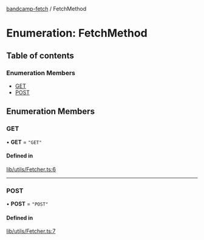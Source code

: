 [bandcamp-fetch](../README.md) / FetchMethod

# Enumeration: FetchMethod

## Table of contents

### Enumeration Members

- [GET](FetchMethod.md#get)
- [POST](FetchMethod.md#post)

## Enumeration Members

### GET

• **GET** = ``"GET"``

#### Defined in

[lib/utils/Fetcher.ts:6](https://github.com/patrickkfkan/bandcamp-fetch/blob/7815c68/src/lib/utils/Fetcher.ts#L6)

___

### POST

• **POST** = ``"POST"``

#### Defined in

[lib/utils/Fetcher.ts:7](https://github.com/patrickkfkan/bandcamp-fetch/blob/7815c68/src/lib/utils/Fetcher.ts#L7)
